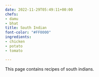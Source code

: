 ```yaml
---
date: 2022-11-29T05:49:11+00:00
chefs:
- damu
- bhat
title: South Indian
font-color: "#FF0000"
ingredients:
- chicken
- potato
- tomato

---
```

This page contains recipes of south indians.